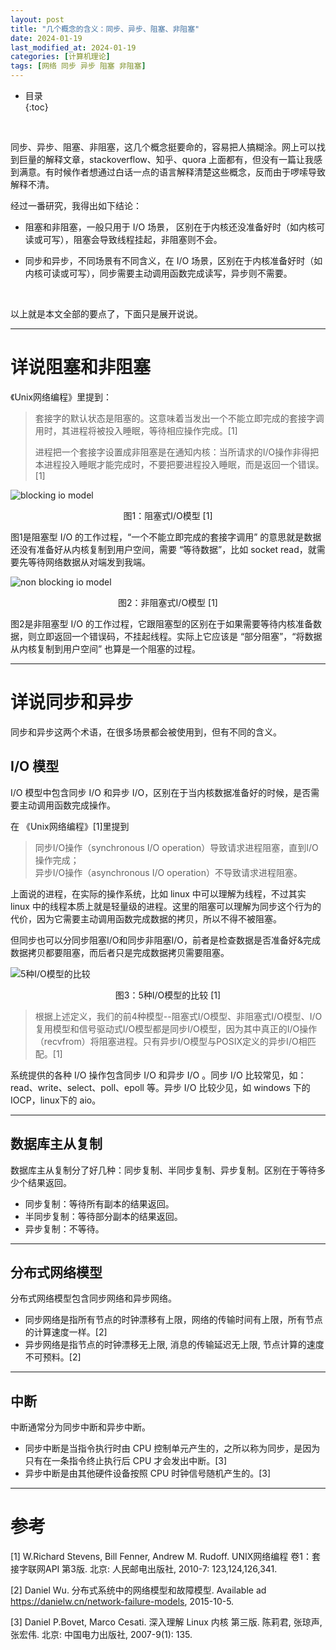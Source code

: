 ```yaml
---
layout: post
title: "几个概念的含义：同步、异步、阻塞、非阻塞"
date: 2024-01-19
last_modified_at: 2024-01-19
categories: [计算机理论]
tags: [网络 同步 异步 阻塞 非阻塞]
---
```


* 目录  
{:toc}
<br/>

同步、异步、阻塞、非阻塞，这几个概念挺要命的，容易把人搞糊涂。网上可以找到巨量的解释文章，stackoverflow、知乎、quora 上面都有，但没有一篇让我感到满意。有时候作者想通过白话一点的语言解释清楚这些概念，反而由于啰嗦导致解释不清。  

经过一番研究，我得出如下结论：  

* 阻塞和非阻塞，一般只用于 I/O 场景， 区别在于内核还没准备好时（如内核可读或可写），阻塞会导致线程挂起，非阻塞则不会。   

* 同步和异步，不同场景有不同含义，在 I/O 场景，区别在于内核准备好时（如内核可读或可写），同步需要主动调用函数完成读写，异步则不需要。   

<br/>

以上就是本文全部的要点了，下面只是展开说说。   

---

# 详说阻塞和非阻塞

《Unix网络编程》里提到：  
>套接字的默认状态是阻塞的。这意味着当发出一个不能立即完成的套接字调用时，其进程将被投入睡眠，等待相应操作完成。[1]    
>
>进程把一个套接字设置成非阻塞是在通知内核：当所请求的I/O操作非得把本进程投入睡眠才能完成时，不要把要进程投入睡眠，而是返回一个错误。[1]    


![blocking io model](https://blog.antsmallant.top/media/blog/2024-01-19-synchronous-asynchronous-blocking-nonblocking/blocking-io-model.png)   
<center>图1：阻塞式I/O模型 [1]</center>

图1是阻塞型 I/O 的工作过程，“一个不能立即完成的套接字调用” 的意思就是数据还没有准备好从内核复制到用户空间，需要 “等待数据”，比如 socket read，就需要先等待网络数据从对端发到我端。   

![non blocking io model](https://blog.antsmallant.top/media/blog/2024-01-19-synchronous-asynchronous-blocking-nonblocking/non-blocking-io-model.png)   
<center>图2：非阻塞式I/O模型 [1]</center>  

图2是非阻塞型 I/O 的工作过程，它跟阻塞型的区别在于如果需要等待内核准备数据，则立即返回一个错误码，不挂起线程。实际上它应该是 “部分阻塞”，“将数据从内核复制到用户空间” 也算是一个阻塞的过程。   

---

# 详说同步和异步

同步和异步这两个术语，在很多场景都会被使用到，但有不同的含义。    


## I/O 模型

I/O 模型中包含同步 I/O 和异步 I/O，区别在于当内核数据准备好的时候，是否需要主动调用函数完成操作。   

在 《Unix网络编程》[1]里提到
>同步I/O操作（synchronous I/O operation）导致请求进程阻塞，直到I/O操作完成；  
>异步I/O操作（asynchronous I/O operation）不导致请求进程阻塞。   

上面说的进程，在实际的操作系统，比如 linux 中可以理解为线程，不过其实 linux 中的线程本质上就是轻量级的进程。这里的阻塞可以理解为同步这个行为的代价，因为它需要主动调用函数完成数据的拷贝，所以不得不被阻塞。  

但同步也可以分同步阻塞I/O和同步非阻塞I/O，前者是检查数据是否准备好&完成数据拷贝都要阻塞，而后者只是完成数据拷贝需要阻塞。        

![5种I/O模型的比较](https://blog.antsmallant.top/media/blog/2024-01-19-synchronous-asynchronous-blocking-nonblocking/comparison-of-5-io-model.png)  
<center>图3：5种I/O模型的比较 [1]</center>

>根据上述定义，我们的前4种模型--阻塞式I/O模型、非阻塞式I/O模型、I/O复用模型和信号驱动式I/O模型都是同步I/O模型，因为其中真正的I/O操作（recvfrom）将阻塞进程。只有异步I/O模型与POSIX定义的异步I/O相匹配。[1]  

系统提供的各种 I/O 操作包含同步 I/O 和异步 I/O 。同步 I/O 比较常见，如：read、write、select、poll、epoll 等。异步 I/O 比较少见，如 windows 下的 IOCP，linux下的 aio。  

---

## 数据库主从复制

数据库主从复制分了好几种：同步复制、半同步复制、异步复制。区别在于等待多少个结果返回。   

* 同步复制：等待所有副本的结果返回。
* 半同步复制：等待部分副本的结果返回。
* 异步复制：不等待。   

---

## 分布式网络模型

分布式网络模型包含同步网络和异步网络。  
* 同步网络是指所有节点的时钟漂移有上限，网络的传输时间有上限，所有节点的计算速度一样。[2]   
* 异步网络是指节点的时钟漂移无上限, 消息的传输延迟无上限, 节点计算的速度不可预料。[2]   

---

## 中断

中断通常分为同步中断和异步中断。  
* 同步中断是当指令执行时由 CPU 控制单元产生的，之所以称为同步，是因为只有在一条指令终止执行后 CPU 才会发出中断。[3]  
* 异步中断是由其他硬件设备按照 CPU 时钟信号随机产生的。[3]     

---

# 参考

[1] W.Richard Stevens, Bill Fenner, Andrew M. Rudoff. UNIX网络编程 卷1：套接字联网API 第3版. 北京: 人民邮电出版社, 2010-7: 123,124,126,341.      

[2] Daniel Wu. 分布式系统中的网络模型和故障模型. Available ad https://danielw.cn/network-failure-models, 2015-10-5.      

[3] Daniel P.Bovet, Marco Cesati. 深入理解 Linux 内核 第三版. 陈莉君, 张琼声, 张宏伟. 北京: 中国电力出版社, 2007-9(1): 135.   